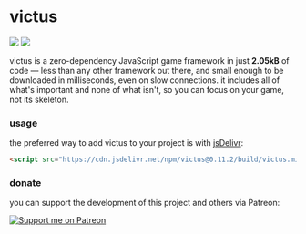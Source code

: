 # victus

<a href="https://www.npmjs.com/package/victus"><img src="https://img.shields.io/npm/v/victus?style=flat-square&color=ea323c&labelColor=571c27" /></a>
<a href="https://bundlephobia.com/result?p=victus"><img src="https://img.shields.io/bundlephobia/minzip/victus?style=flat-square&color=0098dc&labelColor=00396d" /></a>

victus is a zero-dependency JavaScript game framework in just **2.05kB** of code &mdash; less than any other framework out there, and small enough to be downloaded in milliseconds, even on slow connections. it includes all of what's important and none of what isn't, so you can focus on your game, not its skeleton.

### usage
the preferred way to add victus to your project is with [jsDelivr](https://www.jsdelivr.com):

```html
<script src="https://cdn.jsdelivr.net/npm/victus@0.11.2/build/victus.min.js"></script>
```

### donate
you can support the development of this project and others via Patreon:

[![Support me on Patreon](https://img.shields.io/endpoint.svg?url=https%3A%2F%2Fshieldsio-patreon.vercel.app%2Fapi%3Fusername%3Dsporeball%26type%3Dpledges%26suffix%3D%252Fmonth&style=for-the-badge)](https://patreon.com/sporeball)
